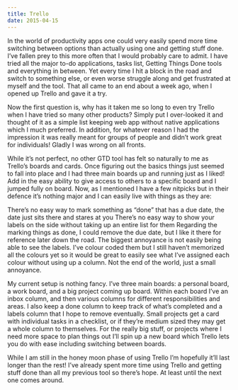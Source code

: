```yaml
---
title: Trello
date: 2015-04-15
---
```


In the world of productivity apps one could very easily spend more time switching between options than actually using one and getting stuff done. I’ve fallen prey to this more often that I would probably care to admit. I have tried all the major to-do applications, tasks list, Getting Things Done tools and everything in between. Yet every time I hit a block in the road and switch to something else, or even worse struggle along and get frustrated at myself and the tool. That all came to an end about a week ago, when I opened up Trello and gave it a try.

Now the first question is, why has it taken me so long to even try Trello when I have tried so many other products? Simply put I over-looked it and thought of it as a simple list keeping web app without native applications which I much preferred. In addition, for whatever reason I had the impression it was really meant for groups of people and didn’t work great for individuals! Gladly I was wrong on all fronts.

While it’s not perfect, no other GTD tool has felt so naturally to me as Trello’s boards and cards. Once figuring out the basics things just seemed to fall into place and I had three main boards up and running just as I liked! Add in the easy ability to give access to others to a specific board and I jumped fully on board. Now, as I mentioned I have a few nitpicks but in their defence it’s nothing major and I can easily live with things as they are:

There’s no easy way to mark something as “done” that has a due date, the date just sits there and stares at you
There’s no easy way to show your labels on the side without taking up an entire list for them
Regarding the marking things as done, I could remove the due date, but I like it there for reference later down the road. The biggest annoyance is not easily being able to see the labels. I’ve colour coded them but I still haven’t memorized all the colours yet so it would be great to easily see what I’ve assigned each colour without using up a column. Not the end of the world, just a small annoyance.

My current setup is nothing fancy. I’ve three main boards: a personal board, a work board, and a big project coming up board. Within each board I’ve an inbox column, and then various columns for different responsibilities and areas. I also keep a done column to keep track of what’s completed and a labels column that I hope to remove eventually. Small projects get a card with individual tasks in a checklist, or if they’re medium sized they may get a whole column to themselves. For the really big stuff, or projects where I need more space to plan things out I’ll spin up a new board which Trello lets you do with ease including switching between boards.

While I am still in the honey moon phase of using Trello I’m hopefully it’ll last longer than the rest! I’ve already spent more time using Trello and getting stuff done than all my previous tool so there’s hope. At least until the next one comes around.

